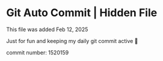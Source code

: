 # Git Auto Commit | Hidden File

This file was added Feb 12, 2025

Just for fun and keeping my daily git commit active 🤪

commit number: 1520159
